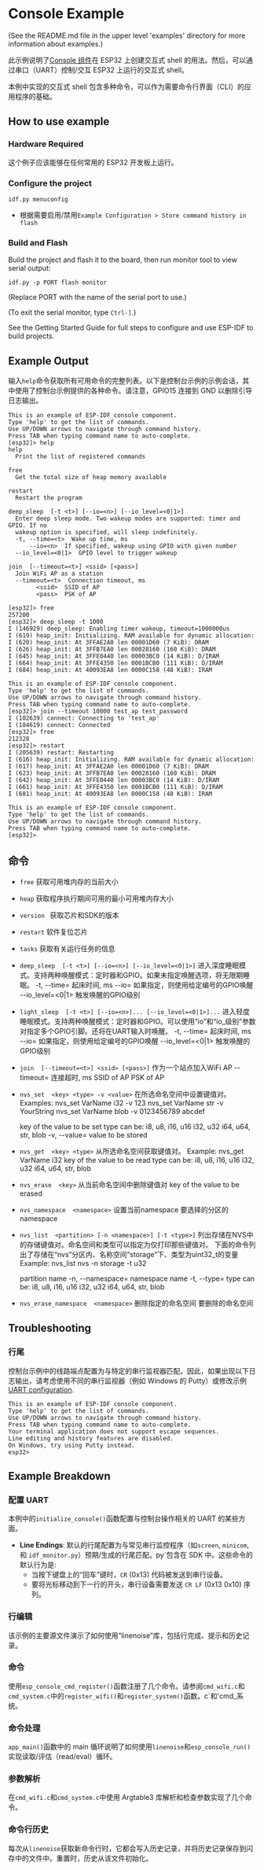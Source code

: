# Console Example

(See the README.md file in the upper level 'examples' directory for more information about examples.)

此示例说明了[Console 组件](https://docs.espressif.com/projects/esp-idf/en/latest/api-guides/console.html#console)在 ESP32 上创建交互式 shell 的用法。然后，可以通过串口（UART）控制/交互 ESP32 上运行的交互式 shell。

本例中实现的交互式 shell 包含多种命令，可以作为需要命令行界面（CLI）的应用程序的基础。

## How to use example

### Hardware Required

这个例子应该能够在任何常用的 ESP32 开发板上运行。

### Configure the project

```
idf.py menuconfig
```

- 根据需要启用/禁用`Example Configuration > Store command history in flash`

### Build and Flash

Build the project and flash it to the board, then run monitor tool to view serial output:

```
idf.py -p PORT flash monitor
```

(Replace PORT with the name of the serial port to use.)

(To exit the serial monitor, type `Ctrl-]`.)

See the Getting Started Guide for full steps to configure and use ESP-IDF to build projects.

## Example Output

输入`help`命令获取所有可用命令的完整列表。以下是控制台示例的示例会话，其中使用了控制台示例提供的各种命令。请注意，GPIO15 连接到 GND 以删除引导日志输出。

```
This is an example of ESP-IDF console component.
Type 'help' to get the list of commands.
Use UP/DOWN arrows to navigate through command history.
Press TAB when typing command name to auto-complete.
[esp32]> help
help
  Print the list of registered commands

free
  Get the total size of heap memory available

restart
  Restart the program

deep_sleep  [-t <t>] [--io=<n>] [--io_level=<0|1>]
  Enter deep sleep mode. Two wakeup modes are supported: timer and GPIO. If no
  wakeup option is specified, will sleep indefinitely.
  -t, --time=<t>  Wake up time, ms
      --io=<n>  If specified, wakeup using GPIO with given number
  --io_level=<0|1>  GPIO level to trigger wakeup

join  [--timeout=<t>] <ssid> [<pass>]
  Join WiFi AP as a station
  --timeout=<t>  Connection timeout, ms
        <ssid>  SSID of AP
        <pass>  PSK of AP

[esp32]> free
257200
[esp32]> deep_sleep -t 1000
I (146929) deep_sleep: Enabling timer wakeup, timeout=1000000us
I (619) heap_init: Initializing. RAM available for dynamic allocation:
I (620) heap_init: At 3FFAE2A0 len 00001D60 (7 KiB): DRAM
I (626) heap_init: At 3FFB7EA0 len 00028160 (160 KiB): DRAM
I (645) heap_init: At 3FFE0440 len 00003BC0 (14 KiB): D/IRAM
I (664) heap_init: At 3FFE4350 len 0001BCB0 (111 KiB): D/IRAM
I (684) heap_init: At 40093EA8 len 0000C158 (48 KiB): IRAM

This is an example of ESP-IDF console component.
Type 'help' to get the list of commands.
Use UP/DOWN arrows to navigate through command history.
Press TAB when typing command name to auto-complete.
[esp32]> join --timeout 10000 test_ap test_password
I (182639) connect: Connecting to 'test_ap'
I (184619) connect: Connected
[esp32]> free
212328
[esp32]> restart
I (205639) restart: Restarting
I (616) heap_init: Initializing. RAM available for dynamic allocation:
I (617) heap_init: At 3FFAE2A0 len 00001D60 (7 KiB): DRAM
I (623) heap_init: At 3FFB7EA0 len 00028160 (160 KiB): DRAM
I (642) heap_init: At 3FFE0440 len 00003BC0 (14 KiB): D/IRAM
I (661) heap_init: At 3FFE4350 len 0001BCB0 (111 KiB): D/IRAM
I (681) heap_init: At 40093EA8 len 0000C158 (48 KiB): IRAM

This is an example of ESP-IDF console component.
Type 'help' to get the list of commands.
Use UP/DOWN arrows to navigate through command history.
Press TAB when typing command name to auto-complete.
[esp32]>

```

## 命令
- `free`
  获取可用堆内存的当前大小

- `heap`
  获取程序执行期间可用的最小可用堆内存大小

- `version `
  获取芯片和SDK的版本

- `restart`
  软件复位芯片

- `tasks`
  获取有关运行任务的信息

- `deep_sleep  [-t <t>] [--io=<n>] [--io_level=<0|1>]`
  进入深度睡眠模式。支持两种唤醒模式：定时器和GPIO。如果未指定唤醒选项，将无限期睡眠。
  -t, --time=<t>  起床时间, ms
      --io=<n>  如果指定，则使用给定编号的GPIO唤醒
  --io_level=<0|1>  触发唤醒的GPIO级别

- `light_sleep  [-t <t>] [--io=<n>]... [--io_level=<0|1>]...`
  进入轻度睡眠模式。支持两种唤醒模式：定时器和GPIO。可以使用“io”和“io_级别”参数对指定多个GPIO引脚。还将在UART输入时唤醒。
  -t, --time=<t>  起床时间, ms
      --io=<n>  如果指定，则使用给定编号的GPIO唤醒
  --io_level=<0|1>  触发唤醒的GPIO级别

- `join  [--timeout=<t>] <ssid> [<pass>]`
  作为一个站点加入WiFi AP
  --timeout=<t>  连接超时, ms
        <ssid>  SSID of AP
        <pass>  PSK of AP

- `nvs_set  <key> <type> -v <value>`
  在所选命名空间中设置键值对。
Examples:
 nvs_set VarName i32 -v
  123
 nvs_set VarName str -v YourString
 nvs_set VarName blob -v 0123456789
  abcdef

    <key>  key of the value to be set
    <type>  type can be: i8, u8, i16, u16 i32, u32 i64, u64, str, blob
  -v, --value=<value>  value to be stored

- `nvs_get  <key> <type>`
  从所选命名空间获取键值对。
Example: nvs_get VarName i32
         <key>  key of the value to be read
        <type>  type can be: i8, u8, i16, u16 i32, u32 i64, u64, str, blob

- `nvs_erase  <key>`
  从当前命名空间中删除键值对
         <key>  key of the value to be erased

- `nvs_namespace  <namespace>`
  设置当前namespace
   <namespace>  要选择的分区的namespace

- `nvs_list  <partition> [-n <namespace>] [-t <type>]`
  列出存储在NVS中的存储键值对。命名空间和类型可以指定为仅打印那些键值对。
  下面的命令列出了存储在“nvs”分区内、名称空间“storage”下、类型为uint32_t的变量
  Example: nvs_list nvs -n storage -t u32

   <partition>  partition name
  -n, --namespace=<namespace>  namespace name
  -t, --type=<type>  type can be: i8, u8, i16, u16 i32, u32 i64, u64, str, blob

- `nvs_erase_namespace  <namespace>`
  删除指定的命名空间
   <namespace>  要删除的命名空间

## Troubleshooting

### 行尾

控制台示例中的线路端点配置为与特定的串行监视器匹配。因此，如果出现以下日志输出，请考虑使用不同的串行监视器（例如 Windows 的 Putty）或修改示例 [UART configuration](#Configuring-UART-and-VFS).

```
This is an example of ESP-IDF console component.
Type 'help' to get the list of commands.
Use UP/DOWN arrows to navigate through command history.
Press TAB when typing command name to auto-complete.
Your terminal application does not support escape sequences.
Line editing and history features are disabled.
On Windows, try using Putty instead.
esp32>
```

## Example Breakdown

### 配置 UART

本例中的`initialize_console()`函数配置与控制台操作相关的 UART 的某些方面。

- **Line Endings**: 默认的行尾配置为与常见串行监控程序（如`screen`, `minicom`, 和 `idf_monitor.py`）预期/生成的行尾匹配。py`包含在 SDK 中。这些命令的默认行为是:
  - 当按下键盘上的“回车”键时，`CR` (0x13) 代码被发送到串行设备。
  - 要将光标移动到下一行的开头，串行设备需要发送 `CR LF` (0x13 0x10) 序列。

### 行编辑

该示例的主要源文件演示了如何使用“linenoise”库，包括行完成、提示和历史记录。

### 命令

使用`esp_console_cmd_register()`函数注册了几个命令。请参阅`cmd_wifi.c`和`cmd_system.c`中的`register_wifi()`和`register_system()`函数。c`和'cmd\_系统。

### 命令处理

`app_main()`函数中的 main 循环说明了如何使用`linenoise`和`esp_console_run()`实现读取/评估（read/eval）循环。

### 参数解析

在`cmd_wifi.c`和`cmd_system.c`中使用 Argtable3 库解析和检查参数实现了几个命令。

### 命令行历史

每次从`linenoise`获取新命令行时，它都会写入历史记录，并将历史记录保存到闪存中的文件中。重置时，历史从该文件初始化。
